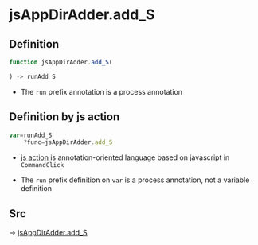 # jsAppDirAdder.add_S

## Definition

```js.js
function jsAppDirAdder.add_S(

) -> runAdd_S
```

- The `run` prefix annotation is a process annotation
## Definition by js action

```js.js
var=runAdd_S
	?func=jsAppDirAdder.add_S

```

- [js action](#) is annotation-oriented language based on javascript in `CommandClick`

- The `run` prefix definition on `var` is a process annotation, not a variable definition

## Src

-> [jsAppDirAdder.add_S](https://github.com/puutaro/CommandClick/blob/master/app/src/main/java/com/puutaro/commandclick/fragment_lib/terminal_fragment/js_interface/system/JsAppDirAdder.kt#L40)


